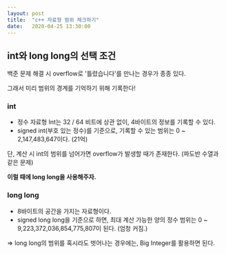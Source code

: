```yaml
---
layout:	post
title:	"c++ 자료형 범위 체크하기"
date:	2020-04-25 13:30:00
---
```






## int와 long long의 선택 조건



백준 문제 해결 시 overflow로 '틀렸습니다'를 만나는 경우가 종종 있다.

그래서 미리 범위의 경계를 기억하기 위해 기록한다!







### int

+ 정수 자료형 Int는 32 / 64 비트에 상관 없이, 4바이트의 정보를 기록할 수 있다.
+ signed int(부호 있는 정수)를 기준으로, 기록할 수 있는 범위는 0 ~ 2,147,483,647이다. (21억)



단, 계산 시 int의 범위를 넘어가면 overflow가 발생할 때가 존재한다. (파도반 수열과 같은 문제)

**이럴 때에 long long을 사용해주자.**



### long long

+ 8바이트의 공간을 가지는 자료형이다.
+ signed long long을 기준으로 하면, 최대 계산 가능한 양의 정수 범위는 0 ~ 9,223,372,036,854,775,807이 된다. (엄청 커짐.)



=> long long의 범위를 혹시라도 벗어나는 경우에는, Big Integer를 활용하면 된다.








